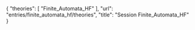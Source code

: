 {
    "theories": [
        "Finite_Automata_HF"
    ],
    "url": "entries/finite_automata_hf/theories",
    "title": "Session Finite_Automata_HF"
}